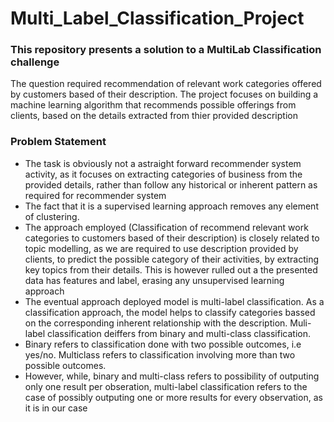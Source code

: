 # Multi_Label_Classification_Project

### This repository presents a solution to a MultiLab Classification challenge 

The question required recommendation of relevant work categories offered by customers based of their description. The project focuses on building a machine learning algorithm that recommends possible offerings from clients, based on the details extracted from thier provided description

### Problem Statement

- The task is obviously not a astraight forward recommender system activity, as it focuses on extracting categories of business from the provided details, rather than follow any historical or inherent pattern as required for recommender system
- The fact that it is a supervised learning approach removes any element of clustering.
- The approach employed (Classification of recommend relevant work categories to customers based of their description) is closely related to topic modelling, as we are required to use description provided by clients, to predict the possible category of their activities, by extracting key topics from their details. This is however rulled out a the presented data has features and label, erasing any unsupervised learning approach
- The eventual approach deployed model is multi-label classification. As a classification approach, the model helps to classify categories bassed on the corresponding inherent relationship with the description. Muli-label classification deiffers from binary and multi-class classification.
- Binary refers to classification done with two possible outcomes, i.e yes/no. Multiclass refers to classification involving more than two possible outcomes.
- However, while, binary and multi-class refers to possibility of outputing only one result per obseration, multi-label classification refers to the case of possibly outputing one or more results for every observation, as it is in our case
